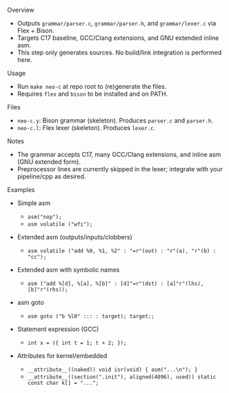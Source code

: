 Overview

- Outputs `grammar/parser.c`, `grammar/parser.h`, and `grammar/lexer.c` via Flex + Bison.
- Targets C17 baseline, GCC/Clang extensions, and GNU extended inline asm.
- This step only generates sources. No build/link integration is performed here.

Usage

- Run `make neo-c` at repo root to (re)generate the files.
- Requires `flex` and `bison` to be installed and on PATH.

Files

- `neo-c.y`: Bison grammar (skeleton). Produces `parser.c` and `parser.h`.
- `neo-c.l`: Flex lexer (skeleton). Produces `lexer.c`.

Notes

- The grammar accepts C17, many GCC/Clang extensions, and inline asm (GNU extended form).
- Preprocessor lines are currently skipped in the lexer; integrate with your pipeline/cpp as desired.

Examples

- Simple asm
  - `asm("nop");`
  - `asm volatile ("wfi");`

- Extended asm (outputs/inputs/clobbers)
  - `asm volatile ("add %0, %1, %2" : "=r"(out) : "r"(a), "r"(b) : "cc");`

- Extended asm with symbolic names
  - `asm ("add %[d], %[a], %[b]" : [d]"=r"(dst) : [a]"r"(lhs), [b]"r"(rhs));`

- asm goto
  - `asm goto ("b %l0" ::: : target); target:;`

- Statement expression (GCC)
  - `int x = ({ int t = 1; t + 2; });`

- Attributes for kernel/embedded
  - `__attribute__((naked)) void isr(void) { asm("...\n"); }`
  - `__attribute__((section(".init"), aligned(4096), used)) static const char k[] = "...";`
